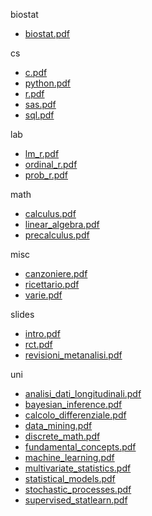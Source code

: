 biostat 

- [biostat.pdf](biostat/biostat.pdf)



cs 

- [c.pdf](cs/c.pdf)
- [python.pdf](cs/python.pdf)
- [r.pdf](cs/r.pdf)
- [sas.pdf](cs/sas.pdf)
- [sql.pdf](cs/sql.pdf)



lab 

- [lm_r.pdf](lab/lm_r.pdf)
- [ordinal_r.pdf](lab/ordinal_r.pdf)
- [prob_r.pdf](lab/prob_r.pdf)



math 

- [calculus.pdf](math/calculus.pdf)
- [linear_algebra.pdf](math/linear_algebra.pdf)
- [precalculus.pdf](math/precalculus.pdf)



misc 

- [canzoniere.pdf](misc/canzoniere.pdf)
- [ricettario.pdf](misc/ricettario.pdf)
- [varie.pdf](misc/varie.pdf)



slides 

- [intro.pdf](slides/intro.pdf)
- [rct.pdf](slides/rct.pdf)
- [revisioni_metanalisi.pdf](slides/revisioni_metanalisi.pdf)



uni 

- [analisi_dati_longitudinali.pdf](uni/analisi_dati_longitudinali.pdf)
- [bayesian_inference.pdf](uni/bayesian_inference.pdf)
- [calcolo_differenziale.pdf](uni/calcolo_differenziale.pdf)
- [data_mining.pdf](uni/data_mining.pdf)
- [discrete_math.pdf](uni/discrete_math.pdf)
- [fundamental_concepts.pdf](uni/fundamental_concepts.pdf)
- [machine_learning.pdf](uni/machine_learning.pdf)
- [multivariate_statistics.pdf](uni/multivariate_statistics.pdf)
- [statistical_models.pdf](uni/statistical_models.pdf)
- [stochastic_processes.pdf](uni/stochastic_processes.pdf)
- [supervised_statlearn.pdf](uni/supervised_statlearn.pdf)



